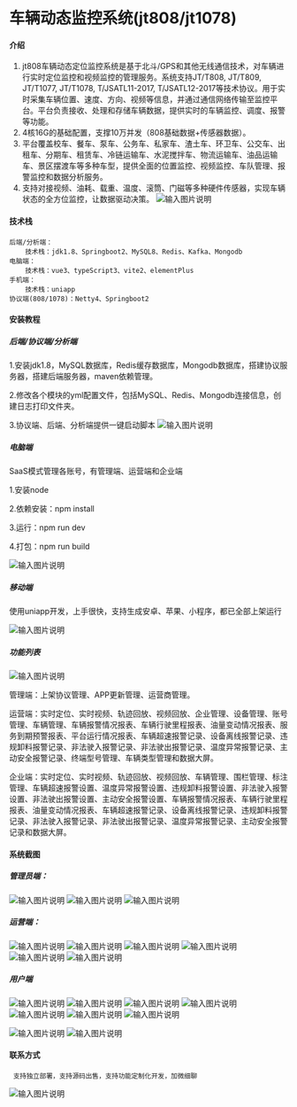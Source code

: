 # 车辆动态监控系统(jt808/jt1078)

#### 介绍

1. jt808车辆动态定位监控系统是基于北斗/GPS和其他无线通信技术，对车辆进行实时定位监控和视频监控的管理服务。系统支持JT/T808, JT/T809, JT/T1077, JT/T1078, T/JSATL11-2017, T/JSATL12-2017等技术协议。用于实时采集车辆位置、速度、方向、视频等信息，并通过通信网络传输至监控平台。平台负责接收、处理和存储车辆数据，提供实时的车辆监控、调度、报警等功能。
2. 4核16G的基础配置，支撑10万并发（808基础数据+传感器数据）。
3. 平台覆盖校车、餐车、泵车、公务车、私家车、渣土车、环卫车、公交车、出租车、分期车、租赁车、冷链运输车、水泥搅拌车、物流运输车、油品运输车、景区摆渡车等多种车型，提供全面的位置监控、视频监控、车队管理、报警监控和数据分析服务。
4. 支持对接视频、油耗、载重、温度、滚筒、门磁等多种硬件传感器，实现车辆状态的全方位监控，让数据驱动决策。
   ![输入图片说明](20241217141628.png)

#### 技术栈

```
后端/分析端：
    技术栈：jdk1.8、Springboot2、MySQL8、Redis、Kafka、Mongodb
电脑端：
    技术栈：vue3、typeScript3、vite2、elementPlus
手机端：
    技术栈：uniapp
协议端(808/1078)：Netty4、Springboot2
```

#### 安装教程

##### 后端/协议端/分析端

1.安装jdk1.8，MySQL数据库，Redis缓存数据库，Mongodb数据库，搭建协议服务器，搭建后端服务器，maven依赖管理。

2.修改各个模块的yml配置文件，包括MySQL、Redis、Mongodb连接信息，创建日志打印文件夹。

3.协议端、后端、分析端提供一键启动脚本
![输入图片说明](20241217113259.png)

##### 电脑端

SaaS模式管理各账号，有管理端、运营端和企业端

1.安装node

2.依赖安装：npm install 

3.运行：npm run dev 

4.打包：npm run build

![输入图片说明](20241217123348.png)

##### 移动端

使用uniapp开发，上手很快，支持生成安卓、苹果、小程序，都已全部上架运行

![输入图片说明](20241217123433.png)

##### 功能列表

![输入图片说明](20241217160248.jpg)

管理端：上架协议管理、APP更新管理、运营商管理。

运营端：实时定位、实时视频、轨迹回放、视频回放、企业管理、设备管理、账号管理、车辆管理、车辆报警情况报表、车辆行驶里程报表、油量变动情况报表、服务到期预警报表、平台运行情况报表、车辆超速报警记录、设备离线报警记录、违规卸料报警记录、非法驶入报警记录、非法驶出报警记录、温度异常报警记录、主动安全报警记录、终端型号管理、车辆类型管理和数据大屏。

企业端：实时定位、实时视频、轨迹回放、视频回放、车辆管理、围栏管理、标注管理、车辆超速报警设置、温度异常报警设置、违规卸料报警设置、非法驶入报警设置、非法驶出报警设置、主动安全报警设置、车辆报警情况报表、车辆行驶里程报表、油量变动情况报表、车辆超速报警记录、设备离线报警记录、违规卸料报警记录、非法驶入报警记录、非法驶出报警记录、温度异常报警记录、主动安全报警记录和数据大屏。

#### 系统截图

##### 管理员端：

![输入图片说明](login_20241217124751.png)
![输入图片说明](admin_20241217124649.png)
![输入图片说明](admin_20241217124740.png)

##### 运营端：

![输入图片说明](operator-1.png)
![输入图片说明](operator-2.png)
![输入图片说明](operator-3.png)
![输入图片说明](operator-4.png)
![输入图片说明](operator-5.png)
![输入图片说明](operator-6.png)

##### 用户端

![输入图片说明](20241217150050.png)
![输入图片说明](20241217150051.png)
![输入图片说明](20241217150052.png)
![输入图片说明](20241217142122.png)
![输入图片说明](20241217141952.png)
![输入图片说明](20241217141827.png)
![输入图片说明](20241217141253.png)

![输入图片说明](20241217141253.png)
![输入图片说明](20241217141254.png)

#### 联系方式

```
 支持独立部署，支持源码出售，支持功能定制化开发，加微细聊
```

![输入图片说明](20241217161339.jpg)
